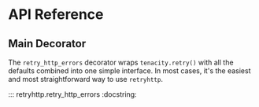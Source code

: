 # API Reference

## Main Decorator

The `retry_http_errors` decorator wraps `tenacity.retry()` with all the defaults combined into one simple interface. In most cases, it's the easiest and most straightforward way to use `retryhttp`.

::: retryhttp.retry_http_errors
    :docstring:
